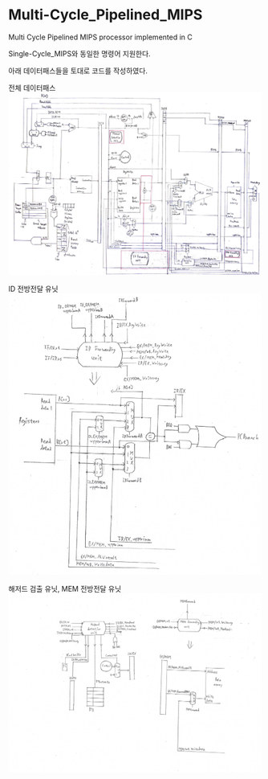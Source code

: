 # Multi-Cycle_Pipelined_MIPS
Multi Cycle Pipelined MIPS processor implemented in C

Single-Cycle_MIPS와 동일한 명령어 지원한다.

아래 데이터패스들을 토대로 코드를 작성하였다.

전체 데이터패스
<img src="https://github.com/SNMac/Multi-Cycle_Pipelined_MIPS/blob/master/Pipelined%20Datapath.jpg?raw=true">


ID 전방전달 유닛
<img src="https://github.com/SNMac/Multi-Cycle_Pipelined_MIPS/blob/master/ID%20forwarding%20unit.jpg?raw=true">


해저드 검출 유닛, MEM 전방전달 유닛
<img src="https://github.com/SNMac/Multi-Cycle_Pipelined_MIPS/blob/master/Hazard%20detection%20unit,%20MEM%20forwarding%20unit.PNG?raw=true">
